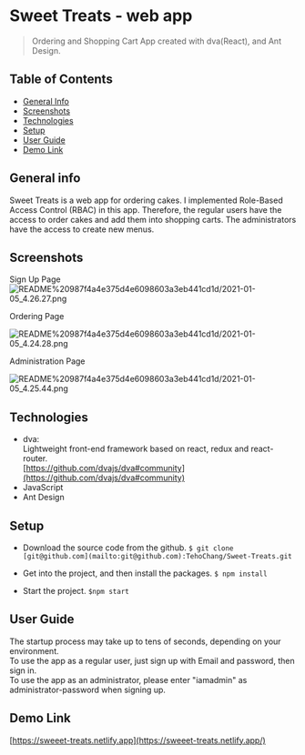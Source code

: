 # Sweet Treats - web app
>Ordering and Shopping Cart App created with dva(React), and Ant Design.

## Table of Contents
* [General Info](#general-info)
* [Screenshots](#screenshots)
* [Technologies](#technologies)
* [Setup](#setup)
* [User Guide](#user-guide)
* [Demo Link](#demo-link)

## General info
Sweet Treats is a web app for ordering cakes. I implemented Role-Based Access Control (RBAC) in this app. Therefore, the regular users have the access to order cakes and add them into shopping carts. The administrators have the access to create new menus.

## Screenshots
Sign Up Page
![README%20987f4a4e375d4e6098603a3eb441cd1d/2021-01-05_4.26.27.png](README%20987f4a4e375d4e6098603a3eb441cd1d/2021-01-05_4.26.27.png)

Ordering Page

![README%20987f4a4e375d4e6098603a3eb441cd1d/2021-01-05_4.24.28.png](README%20987f4a4e375d4e6098603a3eb441cd1d/2021-01-05_4.24.28.png)

Administration Page

![README%20987f4a4e375d4e6098603a3eb441cd1d/2021-01-05_4.25.44.png](README%20987f4a4e375d4e6098603a3eb441cd1d/2021-01-05_4.25.44.png)

## Technologies
* dva:   
Lightweight front-end framework based on react, redux and react-router.  
[https://github.com/dvajs/dva#community](https://github.com/dvajs/dva#community)
* JavaScript
* Ant Design

## Setup
* Download the source code from the github. 
`$ git clone [git@github.com](mailto:git@github.com):TehoChang/Sweet-Treats.git`

* Get into the project, and then install the packages. 
`$ npm install`

* Start the project. 
`$npm start`

## User Guide
The startup process may take up to tens of seconds, depending on your environment.  
To use the app as a regular user, just sign up with Email and password, then sign in.  
To use the app as an administrator, please enter "iamadmin" as  administrator-password when signing up.

## Demo Link
[https://sweeet-treats.netlify.app](https://sweeet-treats.netlify.app/)
